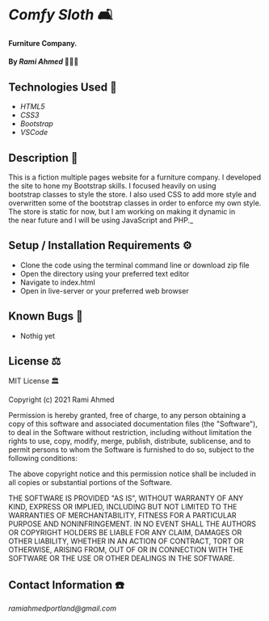 # _Comfy Sloth_ 🛋

#### Furniture Company. 


#### By _**Rami Ahmed**_ 👨🏻‍💻

## Technologies Used 📡

* _HTML5_
* _CSS3_
* _Bootstrap_
* _VSCode_

## Description 📖




This is a fiction multiple pages website for a furniture company. I developed the site to hone my Bootstrap skills. I focused heavily on using bootstrap classes to style the store. I also used CSS to add more style and overwritten some of the bootstrap classes in order to enforce my own style. The store is static for now, but I am working on making it dynamic in the near future and I will be using JavaScript and PHP._


## Setup / Installation Requirements ⚙️

* Clone the code using the terminal command line or download zip file 
* Open the directory using your preferred text editor 
* Navigate to index.html
* Open in live-server or your preferred web browser 




## Known Bugs 🐞

* Nothig yet


## License ⚖️

MIT License 🏛

Copyright (c) 2021 Rami Ahmed

Permission is hereby granted, free of charge, to any person obtaining a copy
of this software and associated documentation files (the "Software"), to deal
in the Software without restriction, including without limitation the rights
to use, copy, modify, merge, publish, distribute, sublicense, and to permit persons to whom the Software is
furnished to do so, subject to the following conditions:

The above copyright notice and this permission notice shall be included in all
copies or substantial portions of the Software.

THE SOFTWARE IS PROVIDED "AS IS", WITHOUT WARRANTY OF ANY KIND, EXPRESS OR
IMPLIED, INCLUDING BUT NOT LIMITED TO THE WARRANTIES OF MERCHANTABILITY,
FITNESS FOR A PARTICULAR PURPOSE AND NONINFRINGEMENT. IN NO EVENT SHALL THE
AUTHORS OR COPYRIGHT HOLDERS BE LIABLE FOR ANY CLAIM, DAMAGES OR OTHER
LIABILITY, WHETHER IN AN ACTION OF CONTRACT, TORT OR OTHERWISE, ARISING FROM,
OUT OF OR IN CONNECTION WITH THE SOFTWARE OR THE USE OR OTHER DEALINGS IN THE
SOFTWARE.

## Contact Information ☎️

_ramiahmedportland@gmail.com_
